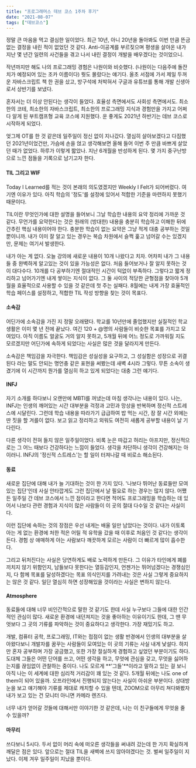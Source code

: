 ```yaml
---
title: "프로그래머스 데브 코스 1주차 후기"
date: "2021-08-07"
tags: ["데브코스"]
---
```

정말 큰 마음을 먹고 결심한 일이었다. 최근 10년, 아니 20년을 돌아봐도 이번 만큼 뜬금 없는 결정을 내린 적이 없었던 것 같다. Anti-이공계를 부르짖으며 평생을 살아온 내가 지난 몇 년간 일련의 사건들을 겪고 나서 내린 결정이 개발을 배우겠다는 것이었으니. 

작년까지만 해도 나의 프로그래밍 경험은 나원이와 비슷했다. (나원이는 다음주에 돌잔치가 예정되어 있는 조카 이름이다) 뭣도 몰랐다는 얘기다. 올초 서점에 가서 제일 두꺼운 자바스크립트 책 한 권을 샀고, 방구석에 처박혀서 구글과 유튜브를 통해 개발 신생아로서 상반기를 보냈다.

혼자서는 더 이상 안된다는 생각이 들었다. 효율성 측면에서도 사회성 측면에서도. 최소한의 코테, 최소한의 자바스크립트, 최소한의 프로그래밍 지식과 경험만을 가지고 어쩌다 알게 된 부트캠프형 교육 코스에 지원했다. 운 좋게도 2021년 하반기는 데브 코스로 시작하게 되었다.

엊그제 OT를 한 것 같은데 일주일이 정신 없이 지나갔다. 열심히 살아보겠다고 다짐했던 2021년이었건만, 가슴에 손을 얹고 생각해보면 올해 들어 이번 주 만큼 바쁘게 살았던 때가 없었다. 하루가 이렇게 짧았나. 지난 6개월을 반성하게 된다. 몇 가지 중구난방으로 느낀 점들을 기록으로 남기고자 한다.

#### TIL 그리고 WIF

Today I Learned를 적는 것이 본래의 의도였겠지만 Weekly I Felt가 되어버렸다. 여기엔 이유가 있다. 아직 학습의 '정도'를 설정에 있어서 적합한 기준을 마련하지 못했기 때문이다. 

TIL이란 무엇인가에 대한 설명을 들어보니 그날 학습한 내용의 요약 정리에 가까운 것 같다. 무언가를 요약한다는 것은 원래의 (방대한) 내용을 충분히 학습하고 이해한 뒤에 간추린 핵심 내용이어야 한다. 충분한 학습이 없는 요약은 그냥 적게 대충 공부하는 것일 뿐이니까. 내가 이미 잘 알고 있는 경우는 복습 차원에서 슬쩍 훑고 넘어갈 수는 있겠지만, 문제는 여기서 발생한다. 

내가 아는 게 없다. 오늘 강의에 새로운 내용이 10개 나왔다고 치자. 어차피 내가 그 내용들 중 완벽하게 알고있는 것이 있을 가능성은 없다. 처음 들어보거나 잘 알지 못하는 것이 대다수다. 10개를 다 공부하기엔 절대적인 시간이 턱없이 부족하다. 그렇다고 짧게 정리하고 넘어가기엔 내게 쌓이는 지식이 없다. 그 둘 사이의 적당한 균형점을 찾아야 5개월을 효율적으로 사용할 수 있을 것 같은데 첫 주는 실패다. 8월에는 내게 가장 효율적인 학습 페이스를 설정하고, 적합한 TIL 작성 방향을 찾는 것이 목표다.

#### 소속감

어딘가에 소속감을 가진 지 정말 오래됐다. 학교를 10년만에 졸업했지만 실질적인 학교생활은 이미 몇 년 전에 끝났다. 여긴 120 + @명의 사람들이 비슷한 목표를 가지고 모여있다. 아직 이름도 얼굴도 거의 알지 못하고, 5개월 뒤에 어느 정도로 가까워질 지도 모르겠지만 어딘가에 속하게 되었다는 사실은 많은 것을 달라지게 만든다. 

소속감은 책임감을 자극한다. 책임감은 성실성을 요구하고, 그 성실함은 성장으로 귀결된다 라는 말도 안되는 명언충 같은 표현을 써봤는데 새벽 4시라 그렇다. 무튼 소속이 생겼기에 이 시간까지 뭔가를 열심히 하고 있게 되었다는 대충 그런 얘기다.

#### INFJ

자기 소개를 하다보니 오랜만에 MBTI를 꺼냈는데 마침 생각나는 내용이 있다. 나는, INFJ는 인생의 깨어있는 시간 대부분을 걱정과 고민과 망상을 반복하며 정신적 스트레스에 시달린다. 그런데 학습 내용을 따라가기 급급하여 밥 먹는 시간, 잠 잘 시간 외에는 딴 짓을 할 겨를이 없다. 보고 읽고 정리하고 외워도 여전히 새롭게 공부할 내용이 날 기다린다. 

다른 생각이 전혀 들지 않은 일주일이었다. 비록 눈은 따갑고 허리는 아프지만, 정신적으로는 그 어느 때보다 건강하다는 느낌이 들었다. 생각을 차단하니 생각이 건강해지는 아이러니. INFJ의 '정신적 스트레스'는 할 일이 터져나갈 때 비로소 해소된다.

#### 동료

새로운 집단에 대해 내가 늘 기대하는 것이 한 가지 있다. '나보다 뛰어난 동료들만 모여있는 집단'인데 사실 안타깝게도 그런 집단에서 날 필요로 하는 경우는 많지 않다. 어쨌든 일주일 간 데브 코스에서 느낀 점이라고 한다면 적어도 프로그래밍을 학습하는 데 있어서 나보다 관련 경험과 지식이 많은 사람들이 이 곳의 절대 다수일 것 같다는 사실이다.

이런 집단에 속하는 것의 장점은 우선 내게는 배울 일만 남았다는 것이다. 내가 이토록 아는 게 없는 환경에 처한 적은 어릴 적 유학을 갔을 때 이후로 처음인 것 같다는 생각이 든다. 경험 상 애매하게 아는 사람보다 깨끗하게 모르는 사람이 더 빠르게 많이 흡수한다.

그리고 뒤처진다는 사실은 당연하게도 배로 노력하게 만든다. 그 이유가 타인에게 폐를 끼치지 않기 위함인지, 남들보다 못한다는 열등감인지, 언젠가는 뛰어넘겠다는 경쟁심인지, 다 함께 목표를 달성하겠다는 목표 의식인지를 가려내는 것은 사실 그렇게 중요하지는 않은 것 같다. 일단 열심히 하면 성장해있을 것이라는 사실은 변하지 않는다.

#### Atmosphere

동료들에 대해 너무 비인간적으로 말한 것 같기도 한데 사실 누구보다 그들에 대한 인간적인 관심이 많다. 새로운 환경에 내던져지는 것을 좋아하는 이유이기도 한데, 그 땐 무엇보다 그 곳의 기류를 파악하는 것이 중요하다고 생각한다. 가장 재밌기도 하고. 

개발, 컴퓨터 공학, 프로그래밍, IT와는 접점이 없는 생활 반경에서 인생의 대부분을 살아왔다보니 개발자를 꿈꾸는 사람들이 모여있는 이 곳의 기류는 사실 내게 낯설다. 하지만 혼자 공부하며 가장 궁금했고, 또한 가장 절실하게 경험하고 싶었던 부분이기도 하다. 도대체 그들은 어떤 단어를 쓰고, 어떤 생각을 하고, 무엇에 관심을 갖고, 무엇을 싫어하는지를 끊임없이 관찰하는 중이다. 나도 모르게 **'그들'**이라고 말하고 있는 걸 보니 아직 나는 이 세계에 대한 심리적 거리감이 꽤 있는 것 같다. 5개월 뒤에는 나도 one of them이 되어 있을까. 오프라인에서 진행되지 않는다는 사실이 아쉬운 부분이다. 상대방 눈을 보고 얘기해야 기류를 제대로 캐치할 수 있을 텐데, ZOOM으로 아무리 쳐다봐봤자 내가 보고 있는 건 모니터 아니면 카메라 렌즈다.

너무 내가 얻어갈 것들에 대해서만 이야기한 것 같은데, 나는 이 친구들에게 무엇을 줄 수 있을까?

#### 마무리

쓰다보니 5시다. 두서 없이 머리 속에 떠오른 생각들을 써내려 갔는데 한 가지 확실하게 깨달은 점은 있다. 앞으로는 절대 TIL을 새벽에 쓰지 않아야겠다는 것. 벌써 일주일이 지났다. 이제 겨우 일주일이 지났을 뿐이다. 




